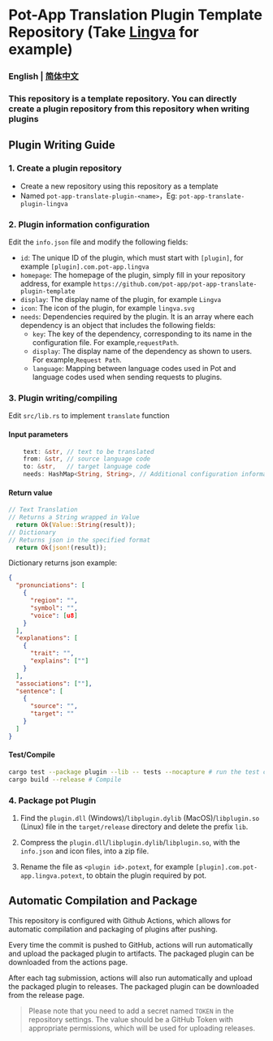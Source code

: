 # Pot-App Translation Plugin Template Repository (Take [Lingva](https://github.com/TheDavidDelta/lingva-translate) for example)

### English | [简体中文](./README.md)

### This repository is a template repository. You can directly create a plugin repository from this repository when writing plugins

## Plugin Writing Guide

### 1. Create a plugin repository

- Create a new repository using this repository as a template
- Named `pot-app-translate-plugin-<name>`，Eg: `pot-app-translate-plugin-lingva`

### 2. Plugin information configuration

Edit the `info.json` file and modify the following fields:

- `id`: The unique ID of the plugin, which must start with `[plugin]`, for example `[plugin].com.pot-app.lingva`
- `homepage`: The homepage of the plugin, simply fill in your repository address, for example `https://github.com/pot-app/pot-app-translate-plugin-template`
- `display`: The display name of the plugin, for example `Lingva`
- `icon`: The icon of the plugin, for example `lingva.svg`
- `needs`: Dependencies required by the plugin. It is an array where each dependency is an object that includes the following fields:
  - `key`: The key of the dependency, corresponding to its name in the configuration file. For example,`requestPath`.
  - `display`: The display name of the dependency as shown to users. For example,`Request Path`.
  - `language`: Mapping between language codes used in Pot and language codes used when sending requests to plugins.

### 3. Plugin writing/compiling

Edit `src/lib.rs` to implement `translate` function

#### Input parameters

```rust
    text: &str, // text to be translated
    from: &str, // source language code
    to: &str,   // target language code
    needs: HashMap<String, String>, // Additional configuration information required by the plugin, defined by info.json
```

#### Return value

```rust
// Text Translation
// Returns a String wrapped in Value
  return Ok(Value::String(result));
// Dictionary
// Returns json in the specified format
  return Ok(json!(result));
```

Dictionary returns json example:

```json
{
  "pronunciations": [
    {
      "region": "",
      "symbol": "",
      "voice": [u8]
    }
  ],
  "explanations": [
    {
      "trait": "",
      "explains": [""]
    }
  ],
  "associations": [""],
  "sentence": [
    {
      "source": "",
      "target": ""
    }
  ]
}
```

#### Test/Compile

```bash
cargo test --package plugin --lib -- tests --nocapture # run the test case
cargo build --release # Compile
```

### 4. Package pot Plugin

1. Find the `plugin.dll` (Windows)/`libplugin.dylib` (MacOS)/`libplugin.so` (Linux) file in the `target/release` directory and delete the prefix `lib`.

2. Compress the `plugin.dll`/`libplugin.dylib`/`libplugin.so`, with the `info.json` and icon files, into a zip file.

3. Rename the file as `<plugin id>.potext`, for example `[plugin].com.pot-app.lingva.potext`, to obtain the plugin required by pot.

## Automatic Compilation and Package

This repository is configured with Github Actions, which allows for automatic compilation and packaging of plugins after pushing.

Every time the commit is pushed to GitHub, actions will run automatically and upload the packaged plugin to artifacts. The packaged plugin can be downloaded from the actions page.

After each tag submission, actions will also run automatically and upload the packaged plugin to releases. The packaged plugin can be downloaded from the release page.

> Please note that you need to add a secret named `TOKEN` in the repository settings. The value should be a GitHub Token with appropriate permissions, which will be used for uploading releases.
